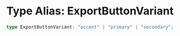 # Type Alias: ExportButtonVariant

```ts
type ExportButtonVariant: "accent" | "primary" | "secondary";
```
